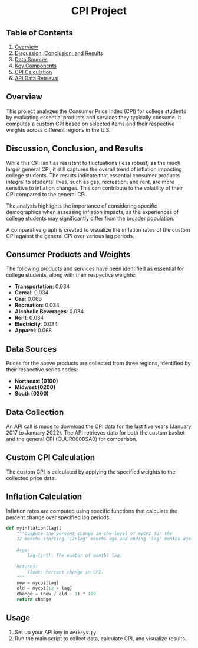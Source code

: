 # <p align="center">CPI Project</p>

## Table of Contents

1. [Overview](#overview)
2. [Discussion, Conclusion, and Results](#discussion-conclusion-and-results)
3. [Data Sources](#data-sources)
4. [Key Components](#key-components)
5. [CPI Calculation](#cpi-calculation)
6. [API Data Retrieval](#api-data-retrieval)

## Overview

This project analyzes the Consumer Price Index (CPI) for college students by evaluating essential products and services they typically consume. It computes a custom CPI based on selected items and their respective weights across different regions in the U.S.

## Discussion, Conclusion, and Results

While this CPI isn't as resistant to fluctuations (less robust) as the much larger general CPI, it still captures the overall trend of inflation impacting college students. The results indicate that essential consumer products integral to students' lives, such as gas, recreation, and rent, are more sensitive to inflation changes. This can contribute to the volatility of their CPI compared to the general CPI.

The analysis highlights the importance of considering specific demographics when assessing inflation impacts, as the experiences of college students may significantly differ from the broader population.

A comparative graph is created to visualize the inflation rates of the custom CPI against the general CPI over various lag periods.

## Consumer Products and Weights

The following products and services have been identified as essential for college students, along with their respective weights:

- **Transportation**: 0.034
- **Cereal**: 0.034
- **Gas**: 0.068
- **Recreation**: 0.034
- **Alcoholic Beverages**: 0.034
- **Rent**: 0.034
- **Electricity**: 0.034
- **Apparel**: 0.068

## Data Sources

Prices for the above products are collected from three regions, identified by their respective series codes:

- **Northeast (0100)**
- **Midwest (0200)**
- **South (0300)**

## Data Collection

An API call is made to download the CPI data for the last five years (January 2017 to January 2022). The API retrieves data for both the custom basket and the general CPI (CUUR0000SA0) for comparison.

## Custom CPI Calculation

The custom CPI is calculated by applying the specified weights to the collected price data.

## Inflation Calculation

Inflation rates are computed using specific functions that calculate the percent change over specified lag periods.
```python
def myinflation(lag):
    """Compute the percent change in the level of myCPI for the 
    12 months starting '12+lag' months ago and ending 'lag' months ago.
    
    Args:
        lag (int): The number of months lag.
    
    Returns:
        float: Percent change in CPI.
    """
    new = mycpi[lag]
    old = mycpi[12 + lag]
    change = (new / old - 1) * 100
    return change
```

## Usage

1. Set up your API key in `APIkeys.py`.
2. Run the main script to collect data, calculate CPI, and visualize results.

